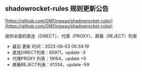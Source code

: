 ## shadowrocket-rules 规则更新公告

[https://github.com/GMOogway/shadowrocket-rules](https://github.com/GMOogway/shadowrocket-rules)

提供全面的直连（DIRECT）、代理（PROXY）、屏蔽（REJECT）列表
- 最后 更新 时间：2023-06-03 06:34:19
- 直连DIRECT列表：65971，update -3
- 代理PROXY 列表：19164，update +0
- 屏蔽REJECT列表：61334，update -59